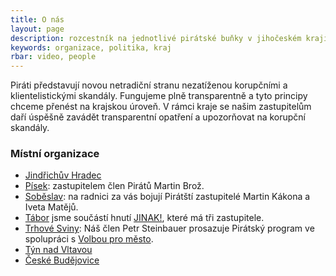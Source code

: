 ```yaml
---
title: O nás
layout: page
description: rozcestník na jednotlivé pirátské buňky v jihočeském kraji
keywords: organizace, politika, kraj
rbar: video, people
---
```



Piráti představují novou netradiční stranu nezatíženou korupčními a klientelistickými skandály.
Fungujeme plně transparentně a tyto principy chceme přenést na krajskou úroveň.
V rámci kraje se našim zastupitelům daří úspěšně zavádět transparentní opatření a upozorňovat na korupční skandály.

### Místní organizace

- [Jindřichův Hradec](http://otevrenyhradec.cz/)
- [Písek](https://www.pirati.cz/regiony/jiznicechy/pisecko/start): zastupitelem člen Pirátů Martin Brož.
- [Soběslav](http://pirati.sobeslav.cz/): na radnici za vás bojují Pirátští zastupitelé Martin Kákona a Iveta Matějů.
- [Tábor](http://tabor.pirati.cz) jsme součástí hnutí [JINAK!](http://www.taborjinak.cz), které má tři zastupitele.
- [Trhové Sviny](http://volbats.cz/): Náš člen Petr Steinbauer prosazuje Pirátský program ve spolupráci s [Volbou pro město](http://volbats.cz/).
- [Týn nad Vltavou](https://www.facebook.com/PiratiTyn/)
- [České Budějovice](https://www.facebook.com/PiratiCB/)
